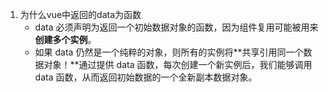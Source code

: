 1. 为什么vue中返回的data为函数
    - data 必须声明为返回一个初始数据对象的函数，因为组件复用可能被用来**创建多个实例**。
    - 如果 data 仍然是一个纯粹的对象，则所有的实例将**共享引用同一个数据对象！**通过提供 data 函数，每次创建一个新实例后，我们能够调用 data 函数，从而返回初始数据的一个全新副本数据对象。
